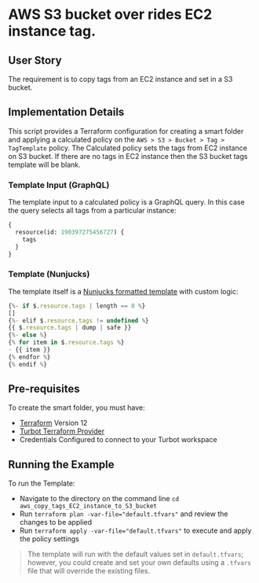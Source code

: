 # AWS S3 bucket over rides EC2 instance tag.

## User Story

The requirement is to copy tags from an EC2 instance and set in a S3 bucket.

## Implementation Details

This script provides a Terraform configuration for creating a smart folder and applying a calculated policy on the
`AWS > S3 > Bucket > Tag > TagTemplate` policy. The Calculated policy sets the tags from EC2 instance on S3 bucket. If
there are no tags in EC2 instance then the S3 bucket tags template will be blank.

### Template Input (GraphQL)

The template input to a calculated policy is a GraphQL query.
In this case the query selects all tags from a particular instance:

```graphql
{
  resource(id: 190397275456727) {
    tags
  }
}
```

### Template (Nunjucks)

The template itself is a [Nunjucks formatted template](https://mozilla.github.io/nunjucks/templating.html) with custom logic:

```js
{%- if $.resource.tags | length == 0 %}
[]
{%- elif $.resource.tags != undefined %}
{{ $.resource.tags | dump | safe }}
{%- else %}
{% for item in $.resource.tags %}
- {{ item }}
{% endfor %}
{% endif %}
```

## Pre-requisites

To create the smart folder, you must have:

- [Terraform](https://www.terraform.io) Version 12
- [Turbot Terraform Provider](https://github.com/turbotio/terraform-provider-turbot)
- Credentials Configured to connect to your Turbot workspace

## Running the Example

To run the Template:

- Navigate to the directory on the command line `cd aws_copy_tags_EC2_instance_to_S3_bucket`
- Run `terraform plan -var-file="default.tfvars"` and review the changes to be applied
- Run `terraform apply -var-file="default.tfvars"` to execute and apply the policy settings

> The template will run with the default values set in `default.tfvars`; however, you could create and set your own defaults using a `.tfvars` file that will override the existing files.
